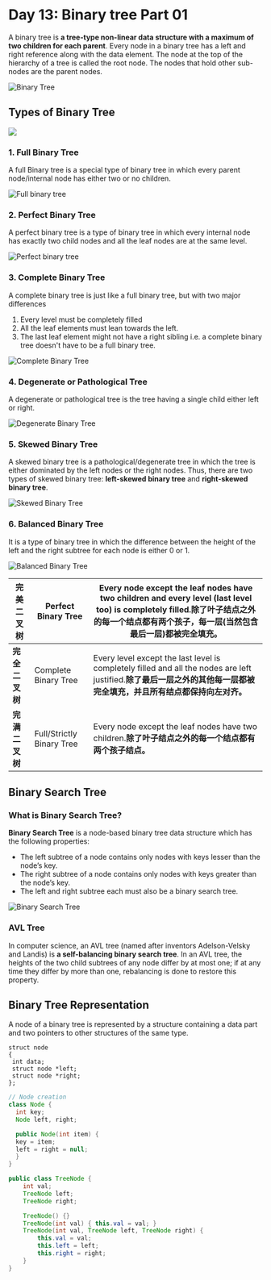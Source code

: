 # Day 13: Binary tree Part 01

A binary tree is **a tree-type non-linear data structure with a maximum of two children for each parent**. Every node in a binary tree has a left and right reference along with the data element. The node at the top of the hierarchy of a tree is called the root node. The nodes that hold other sub-nodes are the parent nodes.

![Binary Tree](https://cdn.programiz.com/sites/tutorial2program/files/binary_tree_1.png)

## Types of Binary Tree

![](https://images2015.cnblogs.com/blog/1094457/201702/1094457-20170225184451991-1942362001.png)

### 1. Full Binary Tree

A full Binary tree is a special type of binary tree in which every parent node/internal node has either two or no children.

![Full binary tree](https://cdn.programiz.com/sites/tutorial2program/files/full-binary-tree_0.png)

### 2. Perfect Binary Tree

A perfect binary tree is a type of binary tree in which every internal node has exactly two child nodes and all the leaf nodes are at the same level.

![Perfect binary tree](https://cdn.programiz.com/sites/tutorial2program/files/perfect-binary-tree_0.png)

### 3. Complete Binary Tree

A complete binary tree is just like a full binary tree, but with two major differences

1. Every level must be completely filled
2. All the leaf elements must lean towards the left.
3. The last leaf element might not have a right sibling i.e. a complete binary tree doesn't have to be a full binary tree.

![Complete Binary Tree](https://cdn.programiz.com/sites/tutorial2program/files/complete-binary-tree_0.png)

### 4. Degenerate or Pathological Tree

A degenerate or pathological tree is the tree having a single child either left or right.

![Degenerate Binary Tree](https://cdn.programiz.com/sites/tutorial2program/files/degenerate-binary-tree_0.png)

### 5. Skewed Binary Tree

A skewed binary tree is a pathological/degenerate tree in which the tree is either dominated by the left nodes or the right nodes. Thus, there are two types of skewed binary tree: **left-skewed binary tree** and **right-skewed binary tree**.

![Skewed Binary Tree](https://cdn.programiz.com/sites/tutorial2program/files/skewed-binary-tree_0.png)

### 6. Balanced Binary Tree

It is a type of binary tree in which the difference between the height of the left and the right subtree for each node is either 0 or 1.

![Balanced Binary Tree](https://cdn.programiz.com/sites/tutorial2program/files/height-balanced_1.png)


| **完美二叉树** | Perfect Binary Tree | Every node except the leaf nodes have two children and every level (last level too) is completely filled.**除了叶子结点之外的每一个结点都有两个孩子，每一层(当然包含最后一层)都被完全填充。** |
| - | - | - |
| **完全二叉树** | Complete Binary Tree | Every level except the last level is completely filled and all the nodes are left justified.**除了最后一层之外的其他每一层都被完全填充，并且所有结点都保持向左对齐。** |
| **完满二叉树** | Full/Strictly Binary Tree | Every node except the leaf nodes have two children.**除了叶子结点之外的每一个结点都有两个孩子结点。** |

## Binary Search Tree

### What is Binary Search Tree?

**Binary Search Tree** is a node-based binary tree data structure which has the following properties:

* The left subtree of a node contains only nodes with keys lesser than the node’s key.
* The right subtree of a node contains only nodes with keys greater than the node’s key.
* The left and right subtree each must also be a binary search tree.

![Binary Search Tree](https://media.geeksforgeeks.org/wp-content/cdn-uploads/20221215114732/bst-21.png)

### AVL Tree

In computer science, an AVL tree (named after inventors Adelson-Velsky and Landis) is **a self-balancing binary search tree**. In an AVL tree, the heights of the two child subtrees of any node differ by at most one; if at any time they differ by more than one, rebalancing is done to restore this property.

## Binary Tree Representation

A node of a binary tree is represented by a structure containing a data part and two pointers to other structures of the same type.

```
struct node
{
 int data;
 struct node *left;
 struct node *right;
};
```

```java
// Node creation
class Node {
  int key;
  Node left, right;

  public Node(int item) {
  key = item;
  left = right = null;
  }
}
```

```java
public class TreeNode {
    int val;
    TreeNode left;
    TreeNode right;

    TreeNode() {}
    TreeNode(int val) { this.val = val; }
    TreeNode(int val, TreeNode left, TreeNode right) {
        this.val = val;
        this.left = left;
        this.right = right;
    }
}
```

